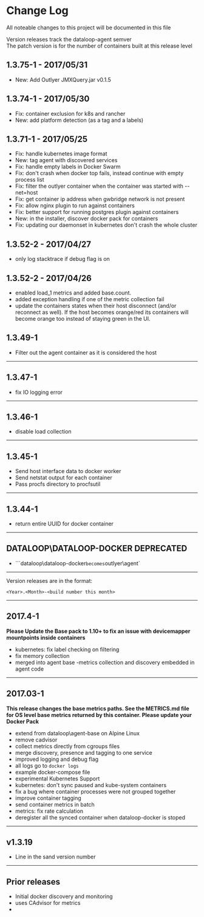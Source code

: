 # Change Log

All noteable changes to this project will be documented in this file

Version releases track the dataloop-agent semver  
The patch version is for the number of containers built at this release level

## 1.3.75-1 - 2017/05/31

* New: Add Outlyer JMXQuery.jar v0.1.5

## 1.3.74-1 - 2017/05/30

* Fix: container exclusion for k8s and rancher 
* New: add platform detection (as a tag and a labels)

## 1.3.71-1 - 2017/05/25

* Fix: handle kubernetes image format 
* New: tag agent with discovered services
* Fix: handle empty labels in Docker Swarm
* Fix: don't crash when docker top fails, instead continue with empty process list
* Fix: filter the outlyer container when the container was started with --net=host
* Fix: get container ip address when gwbridge network is not present
* Fix: allow nginx plugin to run against containers
* Fix: better support for running postgres plugin against containers
* New: in the installer, discover docker pack for containers
* Fix: updating our daemonset in kubernetes don't crash the whole cluster

## 1.3.52-2 - 2017/04/27

* only log stacktrace if debug flag is on


## 1.3.52-2 - 2017/04/26

* enabled load_1 metrics and added base.count. 
* added exception handling if one of the metric collection fail
* update the containers states when their host disconnect (and/or reconnect as well). If the host becomes orange/red its containers will become orange too instead of staying green in the UI.


## 1.3.49-1

* Filter out the agent container as it is considered the host

---
## 1.3.47-1

* fix IO logging error

---
## 1.3.46-1

* disable load collection

---
## 1.3.45-1

* Send host interface data to docker worker
* Send netstat output for each container
* Pass procfs directory to procfsutil

---
## 1.3.44-1

* return entire UUID for docker container
---


## DATALOOP\DATALOOP-DOCKER DEPRECATED

* ```dataloop\dataloop-docker` becomes `outlyer\agent`

---

Version releases are in the format:  

```
<Year>.<Month>-<build number this month>
```

---

## 2017.4-1

**Please Update the Base pack to 1.10+ to fix an issue with devicemapper mountpoints inside containers**

* kubernetes: fix label checking on filtering
* fix memory collection
* merged into agent base -metrics collection and discovery embedded in agent code


--- 

## 2017.03-1

**This release changes the base metrics paths. See the METRICS.md file for OS level base metrics returned by this container. Please update your Docker Pack**

* extend from dataloop\agent-base on Alpine Linux
* remove cadvisor
* collect metrics directly from cgroups files
* merge discovery, presence and tagging to one service
* improved logging and debug flag
* all logs go to `docker logs`
* example docker-compose file
* experimental Kubernetes Support
* kubernetes: don't sync paused and kube-system containers
* fix a bug where container processes were not grouped together
* improve container tagging
* send container metrics in batch
* metrics: fix rate calculation
* deregister all the synced container when dataloop-docker is stoped


---

## v1.3.19

* Line in the sand version number

---

## Prior releases

* Initial docker discovery and monitoring
* uses CAdvisor for metrics
* 
